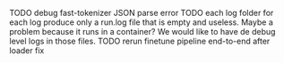 TODO debug fast-tokenizer JSON parse error
TODO each log folder for each log produce only a run.log file that is empty and useless. Maybe a problem because it runs in a container? We would like to have de debug level logs in those files.
TODO rerun finetune pipeline end-to-end after loader fix